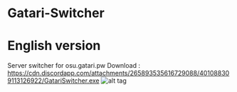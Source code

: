 # Gatari-Switcher
# English version
Server switcher for osu.gatari.pw
Download : https://cdn.discordapp.com/attachments/265893535616729088/401088309113126922/GatariSwitcher.exe
![alt tag](https://cdn.discordapp.com/attachments/265893535616729088/401074029307494401/gatarienglish.PNG)
